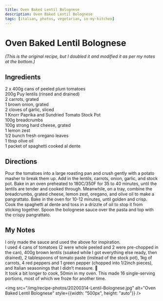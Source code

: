 ```yaml
---
title: Oven Baked Lentil Bolognese
description: Oven Baked Lentil Bolognese
tags: [italian, photos, vegetarian, in-my-kitchen]
---
```


# Oven Baked Lentil Bolognese
*(This is the original recipe, but I doubled it and modified it as per my notes at the bottom.)*

## Ingredients
2 x 400g cans of peeled plum tomatoes  
200g Puy lentils (rinsed and drained)  
2 carrots, grated  
1 brown onion, grated  
2 cloves of garlic, sliced  
1 Knorr Paprika and Sundried Tomato Stock Pot  
100g breadcrumbs  
100g strong hard cheese, grated  
1 lemon zest  
1/2 bunch fresh oregano leaves  
1 tbsp olive oil  
1 packet of spaghetti cooked al dente

## Directions
Pour the tomatoes into a large roasting pan and crush gently with a potato masher to break them up. Add in the lentils, carrots, onion, garlic, and stock pot. Bake in an oven preheated to 180C/350F for 35 to 40 minutes, until the lentils are tender and cooked through.
Meanwhile, on a tray, combine the breadcrumbs, grated cheese, lemon zest, oregano, and olive oil to make a pangrattato. Bake in the oven for 10-12 minutes, until golden and crisp.
Cook the spaghetti al dente and toss in a drizzle of oil to stop it from sticking together.
Spoon the bolognese sauce over the pasta and top with the crispy pangrattato.

## My Notes
I only made the sauce and used the above for inspiration.  
I used 4 cans of tomatoes (2 were whole peeled and 2 were pre-chopped in the can), 400g brown lentils (soaked while I got everything else ready, then drained), 2 tablespoons of tomato paste (instead of the stock pot), 1kg of carrots, 4 red peppers and 1 green pepper (chopped into 1/2inch pieces), and Italian seasonings that I didn’t measure. 🙂  
It took a bit longer to cook, 50min in my oven. This made 16 single-serving portions, most of which we froze for another time.

<img src="/img/recipe-photos/20200314-Lentil-Bolognese.jpg" alt="Oven Baked Lentil Bolognese" style={{width: "500px", height: "auto"}} />